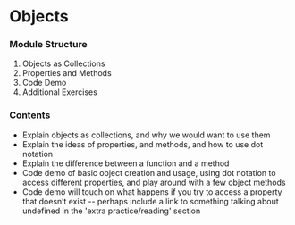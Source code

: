 # Objects

### Module Structure
1. Objects as Collections
2. Properties and Methods
3. Code Demo
4. Additional Exercises

### Contents

* Explain objects as collections, and why we would want to use them
* Explain the ideas of properties, and methods, and how to use dot notation
* Explain the difference between a function and a method
* Code demo of basic object creation and usage, using dot notation to access different properties, and play around with a few object methods
* Code demo will touch on what happens if you try to access a property that doesn’t exist -- perhaps include a link to something talking about undefined in the 'extra practice/reading' section